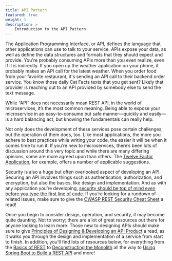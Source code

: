 ```yaml
---
title: API Pattern
featured: true
weight: 1
description: >
    Introduction to the API Pattern
---
```



The Application Programming Interface, or API, defines the language that other applications can use to talk to your service. APIs expose your data, as well as define the data structures and formats that they should expect and provide. You're probably consuming APIs more than you even realize, even if it is indirectly. If you open up the weather application on your phone, it probably makes an API call for the latest weather. When you order food from your favorite restaurant, it's sending an API call to their backend order service. You know those daily Cat Facts texts that you get sent? Likely that provider is reaching out to an API provided by somebody else to send the text message.

While “API” does not necessarily mean REST API, in the world of microservices, it’s the most common meaning. Being able to expose your microservice in an easy-to-consume but safe manner—quickly and easily—is a hard balancing act, but knowing the fundamentals can really help.

Not only does the development of these services pose certain challenges, but the operation of them does, too. Like most applications, the more you adhere to best practices while writing your code, the easier it will be when it comes time to run it. If you’re new to microservices, there’s been lots of discussion around this very topic and while there are many differing opinions, some  are more agreed upon than others. The [Twelve Factor Application](https://12factor.net/), for example, offers a number of applicable suggestions.

Security is also a huge but often overlooked aspect of developing an API. Securing an API involves things such as authentication, authorization, and encryption, but also the basics, like design and implementation. And as with any application you’re developing, [security should be top of mind even before you type the first line of code](https://tanzu.vmware.com/content/practitioners/slaying-the-hydra-the-multi-headed-beast-that-is-api-security). If you’re looking for a rundown of related issues, make sure to give the [OWASP REST Security Cheat Sheet](https://cheatsheetseries.owasp.org/cheatsheets/REST_Security_Cheat_Sheet.html) a read!

Once you begin to consider design, operation, and security, it may become quite daunting. Not to worry; there are a lot of great resources out there for anyone looking to learn more. Those new to designing APIs should make sure to give [Principles of Designing & Developing an API Product](https://tanzu.vmware.com/content/practitioners/principles-of-designing-developing-an-api-product-part-1-of-4) a read, as it walks you through the design and implementation of a service from start to finish. In addition, you’ll find lots of resources below, for everything from the [Basics of REST](/guides/api/basics-of-rest) to [Deconstructing the Monolith](/guides/api/deconstructing-the-monolith) all the way to [Using Spring Boot to Build a REST API](../../guides/spring/spring-build-api) and more!
